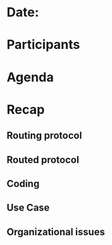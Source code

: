 # Date: 

# Participants

# Agenda

# Recap

## Routing protocol

## Routed protocol

## Coding

## Use Case

## Organizational issues